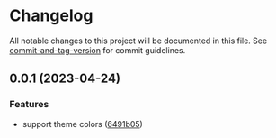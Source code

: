 # Changelog

All notable changes to this project will be documented in this file. See [commit-and-tag-version](https://github.com/absolute-version/commit-and-tag-version) for commit guidelines.

## 0.0.1 (2023-04-24)


### Features

* support theme colors ([6491b05](https://github.com/ModyQyW/unocss-preset-element-plus/commit/6491b055b489399dadd807a9c479f545cb4ec093))
